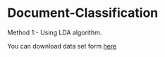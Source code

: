 # Document-Classification

Method 1:- Using LDA algorithm. 

You can download data set form [here](http://nlp.uned.es/social-tagging/wiki10+/)
